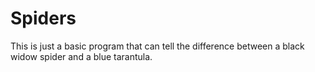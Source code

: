 # Spiders
This is just a basic program that can tell the difference between a black widow spider and a blue tarantula.
